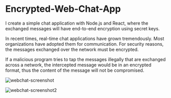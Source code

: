# Encrypted-Web-Chat-App
I create a simple chat application with Node.js and React, where the exchanged messages will have end-to-end encryption using secret keys.

In recent times, real-time chat applications have grown tremendously. Most organizations have adopted them for communication. For security reasons, the messages exchanged over the network must be encrypted.

If a malicious program tries to tap the messages illegally that are exchanged across a network, the intercepted message would be in an encrypted format, thus the content of the message will not be compromised.

![webchat-screenshot](https://user-images.githubusercontent.com/60019036/163488288-88eb1e49-7c9c-4d1b-b337-ed963c8e5981.JPG)

![webchat-screenshot2](https://user-images.githubusercontent.com/60019036/163488309-1d8b3228-b383-468d-85a6-71ce3f333931.JPG)
